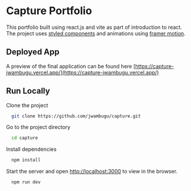 # Capture Portfolio

This portfolio built using react.js and vite as part of introduction to react. The project
uses [styled components](https://styled-components.com/) and animations
using [framer motion](https://www.framer.com/motion/).

## Deployed App

A preview of the final application can be found
here [https://capture-jwambugu.vercel.app/](https://capture-jwambugu.vercel.app/)

## Run Locally

Clone the project

```bash
  git clone https://github.com/jwambugu/capture.git
```

Go to the project directory

```bash
  cd capture
```

Install dependencies

```bash
  npm install
```

Start the server and open [http://localhost:3000](http://localhost:3000) to view in the browser.

```bash
  npm run dev
```
